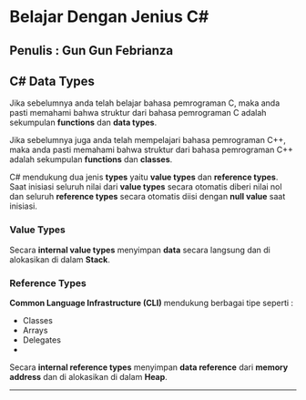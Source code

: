 # Belajar Dengan Jenius C#

## Penulis : Gun Gun Febrianza

## C# Data Types

Jika sebelumnya anda telah belajar bahasa pemrograman C, maka anda pasti memahami bahwa struktur dari bahasa pemrograman C adalah sekumpulan **functions** dan **data types**.

Jika sebelumnya juga anda telah mempelajari bahasa pemrograman C++, maka anda pasti memahami bahwa struktur dari bahasa pemrograman C++ adalah sekumpulan **functions** dan **classes**.

C# mendukung dua jenis **types** yaitu **value types** dan **reference types**. Saat inisiasi seluruh nilai dari **value types** secara otomatis diberi nilai nol dan seluruh **reference types** secara otomatis diisi dengan **null value** saat inisiasi.

### Value Types

Secara **internal value types** menyimpan **data** secara langsung dan di alokasikan di dalam **Stack**.  

### Reference Types

**Common Language Infrastructure (CLI)** mendukung berbagai tipe seperti :

- Classes
- Arrays
- Delegates
- 

Secara **internal reference types** menyimpan **data reference** dari **memory address** dan di alokasikan di dalam **Heap**.

---------------------

